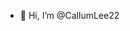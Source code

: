 - 👋 Hi, I’m @CallumLee22

<!---
CallumLee22/CallumLee22 is a ✨ special ✨ repository because its `README.md` (this file) appears on your GitHub profile.
You can click the Preview link to take a look at your changes.
--->
